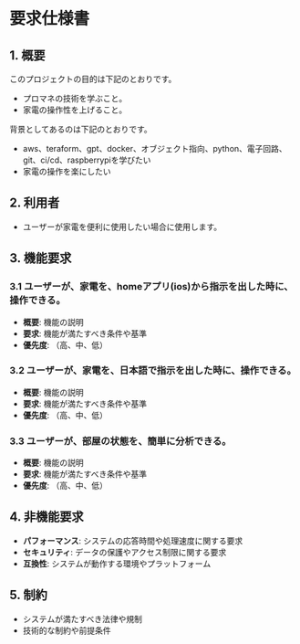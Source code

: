 # 要求仕様書

## 1. 概要
このプロジェクトの目的は下記のとおりです。
- プロマネの技術を学ぶこと。
- 家電の操作性を上げること。

背景としてあるのは下記のとおりです。
- aws、teraform、gpt、docker、オブジェクト指向、python、電子回路、git、ci/cd、raspberrypiを学びたい
- 家電の操作を楽にしたい

## 2. 利用者
- ユーザーが家電を便利に使用したい場合に使用します。

## 3. 機能要求
### 3.1 ユーザーが、家電を、homeアプリ(ios)から指示を出した時に、操作できる。
- **概要**: 機能の説明
- **要求**: 機能が満たすべき条件や基準
- **優先度**: （高、中、低）

### 3.2 ユーザーが、家電を、日本語で指示を出した時に、操作できる。
- **概要**: 機能の説明
- **要求**: 機能が満たすべき条件や基準
- **優先度**: （高、中、低）

### 3.3 ユーザーが、部屋の状態を、簡単に分析できる。
- **概要**: 機能の説明
- **要求**: 機能が満たすべき条件や基準
- **優先度**: （高、中、低）

## 4. 非機能要求
- **パフォーマンス**: システムの応答時間や処理速度に関する要求
- **セキュリティ**: データの保護やアクセス制限に関する要求
- **互換性**: システムが動作する環境やプラットフォーム

## 5. 制約
- システムが満たすべき法律や規制
- 技術的な制約や前提条件
